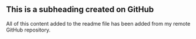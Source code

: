 ## This is a subheading created on GitHub

  All of this content added to the readme file has been added from my remote GitHub repository.